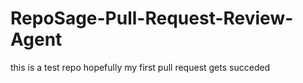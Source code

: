 # RepoSage-Pull-Request-Review-Agent
this is a test repo hopefully my first pull request gets succeded

